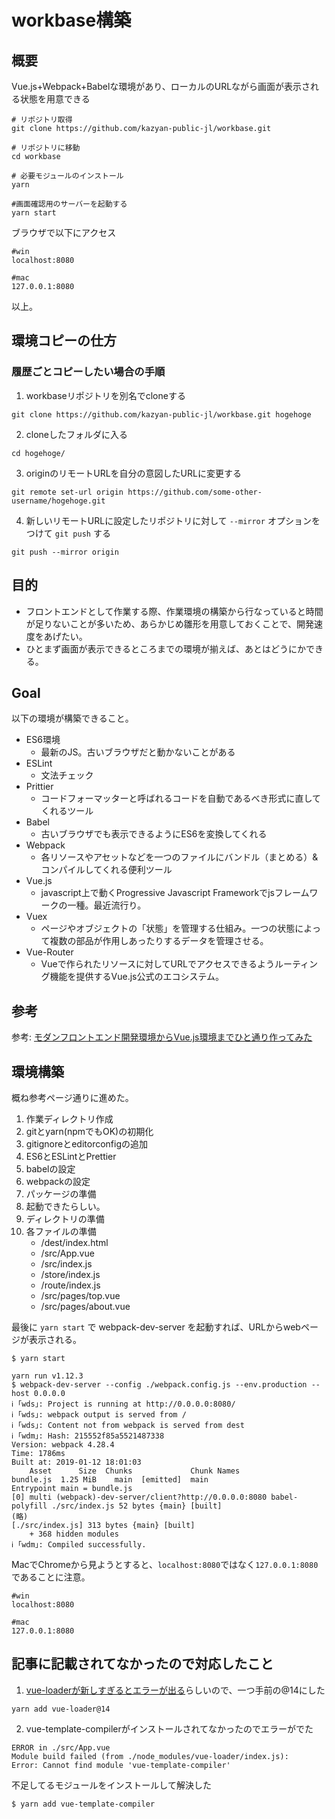# workbase構築

## 概要

Vue.js+Webpack+Babelな環境があり、ローカルのURLながら画面が表示される状態を用意できる

```
# リポジトリ取得
git clone https://github.com/kazyan-public-jl/workbase.git

# リポジトリに移動
cd workbase

# 必要モジュールのインストール
yarn

#画面確認用のサーバーを起動する
yarn start
```

ブラウザで以下にアクセス
```
#win
localhost:8080

#mac
127.0.0.1:8080
```

以上。

## 環境コピーの仕方

### 履歴ごとコピーしたい場合の手順

1. workbaseリポジトリを別名でcloneする
```
git clone https://github.com/kazyan-public-jl/workbase.git hogehoge
```
2. cloneしたフォルダに入る
```
cd hogehoge/
```
3. originのリモートURLを自分の意図したURLに変更する
```
git remote set-url origin https://github.com/some-other-username/hogehoge.git
```
4. 新しいリモートURLに設定したリポジトリに対して `--mirror` オプションをつけて `git push` する
```
git push --mirror origin
```

## 目的

- フロントエンドとして作業する際、作業環境の構築から行なっていると時間が足りないことが多いため、あらかじめ雛形を用意しておくことで、開発速度をあげたい。
- ひとまず画面が表示できるところまでの環境が揃えば、あとはどうにかできる。

## Goal

以下の環境が構築できること。

- ES6環境
    - 最新のJS。古いブラウザだと動かないことがある
- ESLint
    - 文法チェック
- Prittier
    - コードフォーマッターと呼ばれるコードを自動であるべき形式に直してくれるツール
- Babel
    - 古いブラウザでも表示できるようにES6を変換してくれる
- Webpack
    - 各リソースやアセットなどを一つのファイルにバンドル（まとめる）&コンパイルしてくれる便利ツール
- Vue.js
    - javascript上で動くProgressive Javascript Frameworkでjsフレームワークの一種。最近流行り。
- Vuex
    - ページやオブジェクトの「状態」を管理する仕組み。一つの状態によって複数の部品が作用しあったりするデータを管理させる。
- Vue-Router
    - Vueで作られたリソースに対してURLでアクセスできるようルーティング機能を提供するVue.js公式のエコシステム。

## 参考

参考: [モダンフロントエンド開発環境からVue.js環境までひと通り作ってみた](https://qiita.com/isihigameKoudai/items/520c1cb6540e0641a00c)

## 環境構築

概ね参考ページ通りに進めた。

1. 作業ディレクトリ作成
1. gitとyarn(npmでもOK)の初期化
1. gitignoreとeditorconfigの追加
1. ES6とESLintとPrettier
1. babelの設定
1. webpackの設定
1. パッケージの準備
1. 起動できたらしい。
1. ディレクトリの準備
1. 各ファイルの準備
    - /dest/index.html
    - /src/App.vue
    - /src/index.js
    - /store/index.js
    - /route/index.js
    - /src/pages/top.vue
    - /src/pages/about.vue


最後に `yarn start` で webpack-dev-server を起動すれば、URLからwebページが表示される。
```
$ yarn start

yarn run v1.12.3
$ webpack-dev-server --config ./webpack.config.js --env.production --host 0.0.0.0
ℹ ｢wds｣: Project is running at http://0.0.0.0:8080/
ℹ ｢wds｣: webpack output is served from /
ℹ ｢wds｣: Content not from webpack is served from dest
ℹ ｢wdm｣: Hash: 215552f85a5521487338
Version: webpack 4.28.4
Time: 1786ms
Built at: 2019-01-12 18:01:03
    Asset      Size  Chunks             Chunk Names
bundle.js  1.25 MiB    main  [emitted]  main
Entrypoint main = bundle.js
[0] multi (webpack)-dev-server/client?http://0.0.0.0:8080 babel-polyfill ./src/index.js 52 bytes {main} [built]
(略)
[./src/index.js] 313 bytes {main} [built]
    + 368 hidden modules
ℹ ｢wdm｣: Compiled successfully.
```

MacでChromeから見ようとすると、`localhost:8080`ではなく`127.0.0.1:8080`であることに注意。
```
#win
localhost:8080

#mac
127.0.0.1:8080
```

## 記事に記載されてなかったので対応したこと

1. [vue-loaderが新しすぎるとエラーが出る](https://qiita.com/tosite0345/items/2b153049805190fc5d15)らしいので、一つ手前の@14にした
```
yarn add vue-loader@14
```

2. vue-template-compilerがインストールされてなかったのでエラーがでた
```
ERROR in ./src/App.vue
Module build failed (from ./node_modules/vue-loader/index.js):
Error: Cannot find module 'vue-template-compiler'
```
不足してるモジュールをインストールして解決した
```
$ yarn add vue-template-compiler
```

